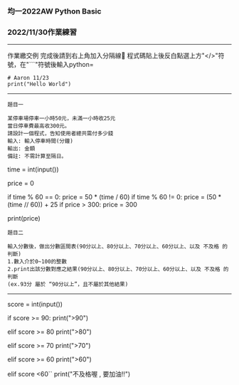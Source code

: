 ### 均一2022AW Python Basic
### 2022/11/30作業練習
---
作業繳交例
完成後請到右上角加入分隔線🙂
程式碼貼上後反白點選上方"</>"符號，在"```"符號後輸入python=
```python=
# Aaron 11/23
print("Hello World")
```
---
```
題目一

某停車場停車一小時50元，未滿一小時收25元
當日停車費最高收300元。
請設計一個程式，告知使用者總共需付多少錢
輸入: 輸入停車時間(分鐘)
輸出: 金額
備註: 不需計算至隔日。
```
time = int(input())

price = 0

if time % 60 == 0:
    price = 50 * (time / 60)
if time % 60 != 0:
    price = (50 * (time // 60)) + 25
if price > 300:
     price = 300 

print(price)
```
題目二

輸入分數後，做出分數區間表(90分以上、80分以上、70分以上、60分以上、以及 不及格 的判斷)
1.數入介於0~100的整數
2.print出該分數對應之結果(90分以上、80分以上、70分以上、60分以上、以及 不及格 的判斷
(ex.93分 屬於 “90分以上”，且不屬於其他結果)
```
---
score = int(input())

if score >= 90:
    print(">90")

elif score >= 80
    print(">80")

elif score >= 70
    print(">70")

elif score >= 60
    print(">60")
    
elif score <60``
    print("不及格喔 , 要加油!!")